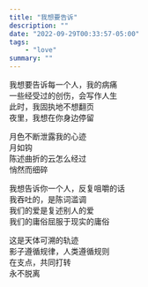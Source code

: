 ```yaml
---
title: "我想要告诉"
description: ""
date: "2022-09-29T00:33:57-05:00"
tags: 
    - "love"
summary: ""
---
```

我想要告诉每一个人，我的病痛\
一些经受过的创伤，会写作人生\
此时，我固执地不想翻页\
夜里，我想在你身边停留

月色不断泄露我的心迹\
月如钩\
陈述曲折的云怎么经过\
悄然而细碎

我想告诉你一个人，反复咀嚼的话\
我吞吐的，是陈词滥调\
我们的爱是复述别人的爱\
我们的庸俗屈服于现实的庸俗

这是天体可溯的轨迹\
影子遵循规律，人类遵循规则\
在支点，共同打转\
永不脱离
